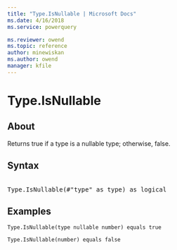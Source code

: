 ```yaml
---
title: "Type.IsNullable | Microsoft Docs"
ms.date: 4/16/2018
ms.service: powerquery

ms.reviewer: owend
ms.topic: reference
author: minewiskan
ms.author: owend
manager: kfile
---
```

# Type.IsNullable

  
## About  
Returns true if a type is a nullable type; otherwise, false.  
  
## Syntax

<pre>  
Type.IsNullable(#"type" as type) as logical  
</pre>
  
## Examples  
  
```powerquery-m
Type.IsNullable(type nullable number) equals true  
```  
  
```powerquery-m 
Type.IsNullable(number) equals false  
```  
